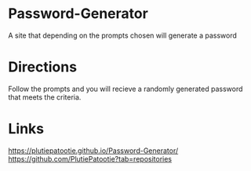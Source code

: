 # Password-Generator
A site that depending on the prompts chosen will generate a password
# Directions
Follow the prompts and you will recieve a randomly generated password that meets the criteria.
# Links
https://plutiepatootie.github.io/Password-Generator/
https://github.com/PlutiePatootie?tab=repositories
